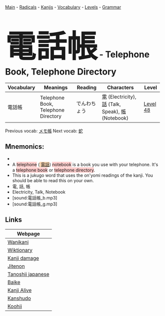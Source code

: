 <style> bigfont {font-size: 100px}</style>
[Main](../README.md) -
[Radicals](../radicals.md) -
[Kanjis](../kanjis.md) -
[Vocabulary](../vocabulary.md) -
[Levels](../levels.md) -
[Grammar](../grammar.md)
# <bigfont> 電話帳</bigfont> - Telephone Book, Telephone Directory 

| Vocabulary | Meanings | Reading | Characters | Level |
| --- | --- | --- | --- | --- |
| 電話帳 | Telephone Book, Telephone Directory | でんわちょう |  [電](../kanjis/電.md) (Electricity), [話](../kanjis/話.md) (Talk, Speak), [帳](../kanjis/帳.md) (Notebook) | [Level 48](../levels/wk_level48.md) |

Previous vocab: [メモ帳](メモ帳.md) Next vocab: [蛇](蛇.md) 

## Mnemonics:

* 
* A <span style="background-color:#ffcccb"> telephone</span> (<span style="background-color:#fed8b1"> [電話](https://jisho.org/search/電話)</span>) <span style="background-color:#ffcccb"> notebook</span> is a book you use with your telephone. It's a <span style="background-color:#ffcccb"> telephone book</span> or <span style="background-color:#ffcccb"> telephone directory</span>.
* This is a jukugo word that uses the on'yomi readings of the kanji. You should be able to read this on your own.
* 電, 話, 帳
* Electricity, Talk, Notebook
* [sound:電話帳_b.mp3]
* [sound:電話帳_g.mp3]


## Links 

| Webpage |
| --- |
| [Wanikani          ](https://www.wanikani.com/kanji/電話帳) |
| [Wiktionary        ](https://en.wiktionary.org/wiki/電話帳) |
| [Kanji damage      ](http://www.kanjidamage.com/kanji/search?utf8=✓&q=電話帳) |
| [Jitenon           ](https://jitenon.com/kanji/電話帳) |
| [Tanoshii japanese ](https://www.tanoshiijapanese.com/dictionary/kanji.cfm?k=電話帳) |
| [Baike             ](https://baike.baidu.com/item/電話帳) |
| [Kanji Alive       ](https://app.kanjialive.com/電話帳) |
| [Kanshudo          ](https://www.kanshudo.com/searchmn?q=電話帳) |
| [Koohii            ](https://kanji.koohii.com/study/kanji/電話帳) |
